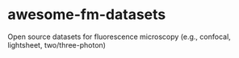 # awesome-fm-datasets
Open source datasets for fluorescence microscopy (e.g., confocal, lightsheet, two/three-photon)
